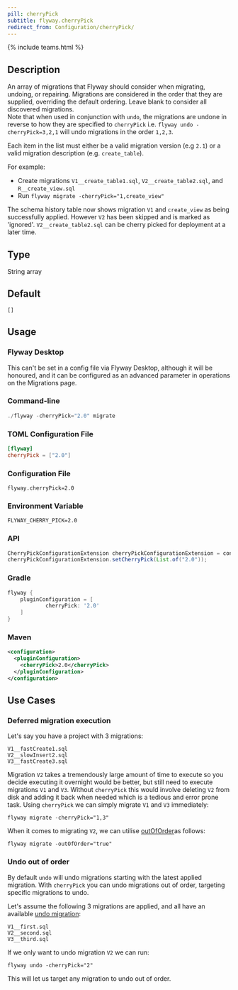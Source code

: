 ```yaml
---
pill: cherryPick
subtitle: flyway.cherryPick
redirect_from: Configuration/cherryPick/
---
```


{% include teams.html %}

## Description

An array of migrations that Flyway should consider when migrating, undoing, or repairing. Migrations are considered in the order that they are supplied, overriding the default ordering. Leave blank to consider all discovered migrations.<br/>
Note that when used in conjunction with `undo`, the migrations are undone in reverse to how they are specified to
`cherryPick` i.e. `flyway undo -cherryPick=3,2,1` will undo migrations in the order `1,2,3`.

Each item in the list must either be a valid migration version (e.g `2.1`) or a valid migration description (e.g.
`create_table`).

For example:

- Create migrations `V1__create_table1.sql`, `V2__create_table2.sql`, and `R__create_view.sql`
- Run `flyway migrate -cherryPick="1,create_view"`

The schema history table now shows migration `V1` and `create_view` as being successfully applied. However
`V2` has been skipped and is marked as 'ignored'.
`V2__create_table2.sql` can be cherry picked for deployment at a later time.

## Type

String array

## Default

`[]`

## Usage

### Flyway Desktop

This can't be set in a config file via Flyway Desktop, although it will be honoured, and it can be configured as an advanced parameter in operations on the Migrations page.

### Command-line

```powershell
./flyway -cherryPick="2.0" migrate
```

### TOML Configuration File

```toml
[flyway]
cherryPick = ["2.0"]
```

### Configuration File

```properties
flyway.cherryPick=2.0
```

### Environment Variable

```properties
FLYWAY_CHERRY_PICK=2.0
```

### API

```java
CherryPickConfigurationExtension cherryPickConfigurationExtension = configuration.getPluginRegister().getPlugin(CherryPickConfigurationExtension.class);
cherryPickConfigurationExtension.setCherryPick(List.of("2.0"));
```

### Gradle

```groovy
flyway {
    pluginConfiguration = [
            cherryPick: '2.0'
    ]
}
```

### Maven

```xml
<configuration>
  <pluginConfiguration>
    <cherryPick>2.0</cherryPick>
  </pluginConfiguration>
</configuration>
```

## Use Cases

### Deferred migration execution

Let's say you have a project with 3 migrations:

```
V1__fastCreate1.sql
V2__slowInsert2.sql
V3__fastCreate3.sql
```

Migration
`V2` takes a tremendously large amount of time to execute so you decide executing it overnight would be better, but still need to execute migrations
`V1` and `V3`. Without `cherryPick` this would involve deleting
`V2` from disk and adding it back when needed which is a tedious and error prone task. Using
`cherryPick` we can simply migrate `V1` and `V3` immediately:

```
flyway migrate -cherryPick="1,3"
```

When it comes to migrating
`V2`, we can utilise [outOfOrder](<Configuration/Flyway Namespace/Flyway Out Of Order Setting>)as follows:

```
flyway migrate -outOfOrder="true"
```

### Undo out of order

By default `undo` will undo migrations starting with the latest applied migration. With
`cherryPick` you can undo migrations out of order, targeting specific migrations to undo.

Let's assume the following 3 migrations are applied, and all have an available [undo migration](https://documentation.red-gate.com/flyway/flyway-concepts/migrations/undo-migrations):

```
V1__first.sql
V2__second.sql
V3__third.sql
```

If we only want to undo migration `V2` we can run:

```
flyway undo -cherryPick="2"
```

This will let us target any migration to undo out of order.
